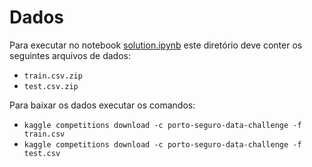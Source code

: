 # Dados

Para executar no notebook [solution.ipynb](../src/solution.ipynb) este diretório deve conter os seguintes arquivos de dados:

- `train.csv.zip`
- `test.csv.zip`

Para baixar os dados executar os comandos:

- `kaggle competitions download -c porto-seguro-data-challenge -f train.csv`
- `kaggle competitions download -c porto-seguro-data-challenge -f test.csv`

